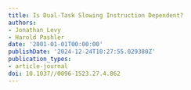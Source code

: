 ```yaml
---
title: Is Dual-Task Slowing Instruction Dependent?
authors:
- Jonathan Levy
- Harold Pashler
date: '2001-01-01T00:00:00'
publishDate: '2024-12-24T10:27:55.029380Z'
publication_types:
- article-journal
doi: 10.1037//0096-1523.27.4.862
---
```

